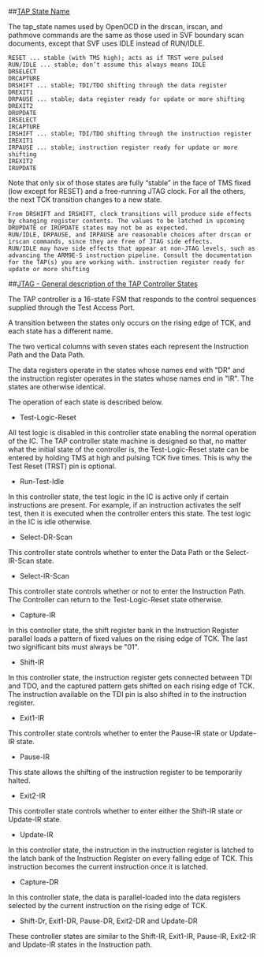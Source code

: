 
 ##[TAP State Name](http://openocd.org/doc/html/JTAG-Commands.html#JTAG-Commands)

 The tap_state names used by OpenOCD in the drscan, irscan, and pathmove commands are the same as those used in SVF boundary scan documents, except that SVF uses IDLE instead of RUN/IDLE.

    RESET ... stable (with TMS high); acts as if TRST were pulsed
    RUN/IDLE ... stable; don’t assume this always means IDLE
    DRSELECT
    DRCAPTURE
    DRSHIFT ... stable; TDI/TDO shifting through the data register
    DREXIT1
    DRPAUSE ... stable; data register ready for update or more shifting
    DREXIT2
    DRUPDATE
    IRSELECT
    IRCAPTURE
    IRSHIFT ... stable; TDI/TDO shifting through the instruction register
    IREXIT1
    IRPAUSE ... stable; instruction register ready for update or more shifting
    IREXIT2
    IRUPDATE 

Note that only six of those states are fully “stable” in the face of TMS fixed (low except for RESET) and a free-running JTAG clock. For all the others, the next TCK transition changes to a new state.

    From DRSHIFT and IRSHIFT, clock transitions will produce side effects by changing register contents. The values to be latched in upcoming DRUPDATE or IRUPDATE states may not be as expected.
    RUN/IDLE, DRPAUSE, and IRPAUSE are reasonable choices after drscan or irscan commands, since they are free of JTAG side effects.
    RUN/IDLE may have side effects that appear at non-JTAG levels, such as advancing the ARM9E-S instruction pipeline. Consult the documentation for the TAP(s) you are working with. instruction register ready for update or more shifting

##[JTAG - General description of the TAP Controller States](https://www.xilinx.com/support/answers/3203.html)

The TAP controller is a 16-state FSM that responds to the control sequences supplied through the Test Access Port. 

A transition between the states only occurs on the rising edge of TCK, and each state has a different name. 

The two vertical columns with seven states each represent the Instruction Path and the Data Path.

The data registers operate in the states whose names end with "DR" and the instruction register operates in the states whose names end in "IR". The states are otherwise identical.

The operation of each state is described below.

* Test-Logic-Reset

All test logic is disabled in this controller state enabling the normal operation of the IC. The TAP controller state machine is designed so that, no matter what the initial state of the controller is, the Test-Logic-Reset state can be entered by holding TMS at high and pulsing TCK five times. This is why the Test Reset (TRST) pin is optional.

* Run-Test-Idle

In this controller state, the test logic in the IC is active only if certain instructions are present. For example, if an instruction activates the self test, then it is executed when the controller enters this state. The test logic in the IC is idle otherwise.

* Select-DR-Scan

This controller state controls whether to enter the Data Path or the Select-IR-Scan state.

* Select-IR-Scan

This controller state controls whether or not to enter the Instruction Path. The Controller can return to the Test-Logic-Reset state otherwise.

* Capture-IR

In this controller state, the shift register bank in the Instruction Register parallel loads a pattern of fixed values on the rising edge of TCK. The last two significant bits must always be "01".

* Shift-IR

In this controller state, the instruction register gets connected between TDI and TDO, and the captured pattern gets shifted on each rising edge of TCK. The instruction available on the TDI pin is also shifted in to the instruction register.

* Exit1-IR

This controller state controls whether to enter the Pause-IR state or Update-IR state.

* Pause-IR

This state allows the shifting of the instruction register to be temporarily halted.

* Exit2-IR

This controller state controls whether to enter either the Shift-IR state or Update-IR state.

* Update-IR

In this controller state, the instruction in the instruction register is latched to the latch bank of the Instruction Register on every falling edge of TCK. This instruction becomes the current instruction once it is latched.

* Capture-DR

In this controller state, the data is parallel-loaded into the data registers selected by the current instruction on the rising edge of TCK.

* Shift-Dr, Exit1-DR, Pause-DR, Exit2-DR and Update-DR

These controller states are similar to the Shift-IR, Exit1-IR, Pause-IR, Exit2-IR and Update-IR states in the Instruction path.
